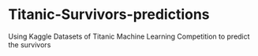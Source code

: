 # Titanic-Survivors-predictions
Using Kaggle Datasets of Titanic Machine Learning Competition to predict the survivors
